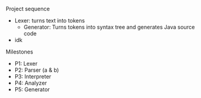Project sequence
- Lexer: turns text into tokens
	- Generator: Turns tokens into syntax tree and generates Java source code
- idk

Milestones
- P1: Lexer
- P2: Parser (a & b)
- P3: Interpreter
- P4: Analyzer
- P5: Generator


